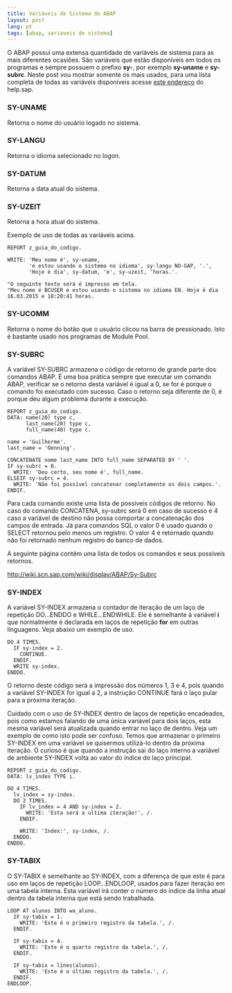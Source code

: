 ```yaml
---
title: Variáveis de Sistema do ABAP
layout: post
lang: pt
tags: [abap, variaveis de sistema]
---
```


O ABAP possui uma extensa quantidade de variáveis de sistema para as mais diferentes ocasiões. São variáveis que estão disponíveis em todos os programas e sempre possuem o prefixo **sy-**, por exemplo **sy-uname** e **sy-subrc**. Neste post vou mostrar somente os mais usados, para uma lista completa de todas as variáveis disponíveis acesse [este endereço](http://help.sap.com/saphelp_wp/helpdata/en/7b/fb96c8882811d295a90000e8353423/content.htm) do help.sap.

### SY-UNAME

Retorna o nome do usuário logado no sistema.

### SY-LANGU

Retorna o idioma selecionado no logon.

### SY-DATUM

Retorna a data atual do sistema.

### SY-UZEIT

Retorna a hora atual do sistema.

Exemplo de uso de todas as variáveis acima.

~~~
REPORT z_guia_do_codigo.

WRITE: 'Meu nome é', sy-uname, 
       'e estou usando o sistema no idioma', sy-langu NO-GAP, '.', 
       'Hoje é dia', sy-datum, 'e', sy-uzeit, 'horas.'.

"O seguinte texto será é impresso em tela.       
"Meu nome é BCUSER e estou usando o sistema no idioma EN. Hoje é dia 16.03.2015 e 18:20:41 horas.
~~~

### SY-UCOMM

Retorna o nome do botão que o usuário clicou na barra de pressionado. Isto é bastante usado nos programas de Module Pool.

### SY-SUBRC

A variável SY-SUBRC armazena o código de retorno de grande parte dos comandos ABAP. É uma boa prática sempre que executar um comando ABAP, verificar se o retorno desta variável é igual a 0, se for é porque o comando foi executado com sucesso. Caso o retorno seja diferente de 0, é porque deu algum problema durante a execução. 

~~~
REPORT z_guia_do_codigo.
DATA: name(20) type c,
      last_name(20) type c,
      full_name(40) type c.

name = 'Guilherme'.
last_name = 'Oenning'.

CONCATENATE name last_name INTO full_name SEPARATED BY ' '.
IF sy-subrc = 0.
  WRITE: 'Deu certo, seu nome é', full_name.
ELSEIF sy-subrc = 4.
  WRITE: 'Não foi possível concatenar completamente os dois campos.'.
ENDIF.
~~~

Para cada comando existe uma lista de possíveis códigos de retorno. No caso do comando CONCATENA, sy-subrc será 0 em caso de sucesso e 4 caso a variável de destino não possa comportar a concatenação dos campos de entrada. Já para comandos SQL o valor 0 é usado quando o SELECT retornou pelo menos um registro. O valor 4 é retornado quando não foi retornado nenhum registro do banco de dados. 

A seguinte página contém uma lista de todos os comandos e seus possíveis retornos.

<http://wiki.scn.sap.com/wiki/display/ABAP/Sy-Subrc>

### SY-INDEX

A variável SY-INDEX armazena o contador de iteração de um laço de repetição DO&#8230;ENDDO e WHILE&#8230;ENDWHILE. Ele é semelhante à variável **i** que normalmente é declarada em laços de repetição **for** em outras linguagens. Veja abaixo um exemplo de uso.

~~~
DO 4 TIMES.
  IF sy-index = 2.
    CONTINUE.
  ENDIF.
  WRITE sy-index.
ENDDO.
~~~

O retorno deste código será a impressão dos números 1, 3 e 4, pois quando a variável SY-INDEX for igual a 2, a instrução CONTINUE fará o laço pular para a próxima iteração. 

Cuidado com o uso de SY-INDEX dentro de laços de repetição encadeados, pois como estamos falando de uma única variável para dois laços, esta mesma variável será atualizada quando entrar no laço de dentro. Veja um exemplo de como isto pode ser confuso. Temos que armazenar o primeiro SY-INDEX em uma variável se quisermos utilizá-lo dentro da próxima iteração. O curioso é que quando a instrução sai do laço interno a variável de ambiente SY-INDEX volta ao valor do índice do laço principal.

~~~
REPORT z_guia_do_codigo.
DATA: lv_index TYPE i.

DO 4 TIMES.
  lv_index = sy-index.
  DO 2 TIMES.
    IF lv_index = 4 AND sy-index = 2.
      WRITE: 'Esta será a ultima iteração!', /.
    ENDIF.

    WRITE: 'Index:', sy-index, /.
  ENDDO.
ENDDO.
~~~

### SY-TABIX

O SY-TABIX é semelhante ao SY-INDEX, com a diferença de que este é para uso em laços de repetição LOOP&#8230;ENDLOOP, usados para fazer iteração em uma tabela interna. Esta variável irá conter o número do índice da linha atual dentro da tabela interna que está sendo trabalhada.

~~~
LOOP AT alunos INTO wa_aluno.
  IF sy-tabix = 1.
    WRITE: 'Este é o primeiro registro da tabela.', /.
  ENDIF.

  IF sy-tabix = 4.
    WRITE: 'Este é o quarto registro da tabela.', /.
  ENDIF.

  IF sy-tabix = lines(alunos).
    WRITE: 'Este é o último registro da tabela.', /.
  ENDIF.
ENDLOOP.
~~~